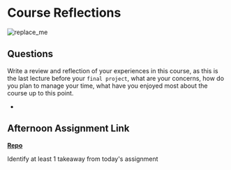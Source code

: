 # Course Reflections

![replace_me](https://codeworks.blob.core.windows.net/public/assets/img/illustrations/placeholder.svg)

## Questions

Write a review and reflection of your experiences in this course, as this is the last lecture before your `final project`, what are your concerns, how do you plan to manage your time, what have you enjoyed most about the course up to this point.

- 

## Afternoon Assignment Link

**[Repo](https://github.com/Lumine3449/<ASSIGNMENT_REPO>)**

Identify at least 1 takeaway from today's assignment
